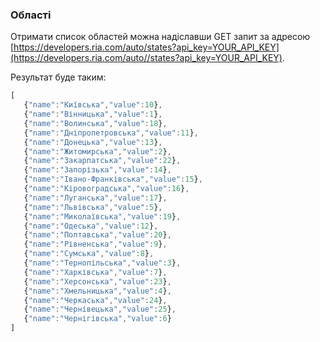 ### Області

Отримати список областей можна надіславши GET запит за адресою [https://developers.ria.com/auto/states?api_key=YOUR_API_KEY](https://developers.ria.com/auto//states?api_key=YOUR_API_KEY).

Результат буде таким:
```javascript
[
   {"name":"Київська","value":10},
   {"name":"Вінницька","value":1},
   {"name":"Волинська","value":18},
   {"name":"Дніпропетровська","value":11},
   {"name":"Донецька","value":13},
   {"name":"Житомирська","value":2},
   {"name":"Закарпатська","value":22},
   {"name":"Запорізька","value":14},
   {"name":"Івано-Франківська","value":15},
   {"name":"Кіровоградська","value":16},
   {"name":"Луганська","value":17},
   {"name":"Львівська","value":5},
   {"name":"Миколаївська","value":19},
   {"name":"Одеська","value":12},
   {"name":"Полтавська","value":20},
   {"name":"Рівненська","value":9},
   {"name":"Сумська","value":8},
   {"name":"Тернопільська","value":3},
   {"name":"Харківська","value":7},
   {"name":"Херсонська","value":23},
   {"name":"Хмельницька","value":4},
   {"name":"Черкаська","value":24},
   {"name":"Чернівецька","value":25},
   {"name":"Чернігівська","value":6}
]
```
